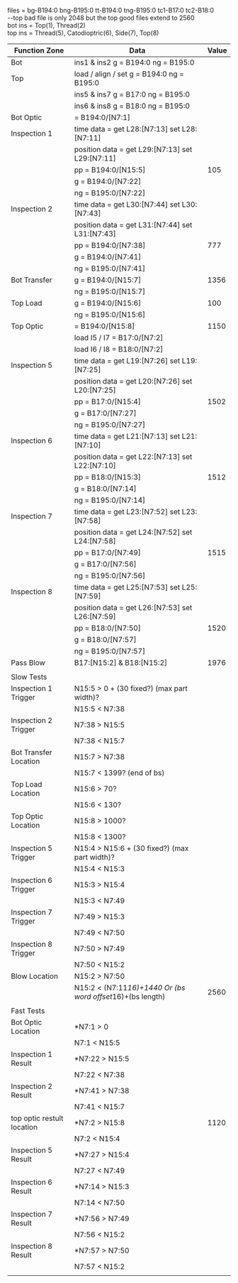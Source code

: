 
files = bg-B194:0 bng-B195:0 tt-B194:0 tng-B195:0 tc1-B17:0 tc2-B18:0  
--top bad file is only 2048 but the top good files extend to 2560  
bot ins = Top(1), Thread(2)  
top ins = Thread(5), Catodioptric(6), Side(7), Top(8)  

  |  Function Zone               |  Data                                                        |  Value  |  
  |  -------------               |  -------------------------------------------                 |  ----   |  
  |  Bot                         |  ins1 & ins2 g = B194:0  ng = B195:0                         |         |  
  |  Top                         |  load / align / set g = B194:0  ng = B195:0                  |         |  
  |                              |  ins5 & ins7 g = B17:0  ng = B195:0                          |         |  
  |                              |  ins6 & ins8 g = B18:0  ng = B195:0                          |         |  
  |  Bot Optic                   |  = B194:0/[N7:1]                                             |         |  
  |  Inspection  1               |  time data = get L28:[N7:13]  set L28:[N7:11]                |         |  
  |                              |  position data =  get L29:[N7:13]  set L29:[N7:11]           |         |  
  |                              |  pp = B194:0/[N15:5]                                         |  105    |  
  |                              |  g = B194:0/[N7:22]                                          |         |  
  |                              |  ng = B195:0/[N7:22]                                         |         |  
  |  Inspection 2                |  time data = get L30:[N7:44]  set L30:[N7:43]                |         |  
  |                              |  position data =  get L31:[N7:44]  set L31:[N7:43]           |         |  
  |                              |  pp = B194:0/[N7:38]                                         |  777    |  
  |                              |  g = B194:0/[N7:41]                                          |         |  
  |                              |  ng = B195:0/[N7:41]                                         |         |  
  |  Bot Transfer                |  g = B194:0/[N15:7]                                          |  1356   |  
  |                              |  ng = B195:0/[N15:7]                                         |         |  
  |  Top Load                    |  g = B194:0/[N15:6]                                          |  100    |  
  |                              |  ng = B195:0/[N15:6]                                         |         |  
  |  Top Optic                   |  = B194:0/[N15:8]                                            |  1150   |  
  |                              |  load I5 / I7 = B17:0/[N7:2]                                 |         |  
  |                              |  load I6 / I8 = B18:0/[N7:2]                                 |         |  
  |  Inspection 5                |  time data = get L19:[N7:26]  set L19:[N7:25]                |         |  
  |                              |  position data =  get L20:[N7:26]  set L20:[N7:25]           |         |  
  |                              |  pp = B17:0/[N15:4]                                          |  1502   |  
  |                              |  g = B17:0/[N7:27]                                           |         |  
  |                              |  ng = B195:0/[N7:27]                                         |         |  
  |  Inspection 6                |  time data = get L21:[N7:13]  set L21:[N7:10]                |         |  
  |                              |  position data =  get L22:[N7:13]  set L22:[N7:10]           |         |  
  |                              |  pp = B18:0/[N15:3]                                          |  1512   |  
  |                              |  g = B18:0/[N7:14]                                           |         |  
  |                              |  ng = B195:0/[N7:14]                                         |         |  
  |  Inspection 7                |  time data = get L23:[N7:52]  set L23:[N7:58]                |         |  
  |                              |  position data =  get L24:[N7:52]  set L24:[N7:58]           |         |  
  |                              |  pp = B17:0/[N7:49]                                          |  1515   |  
  |                              |  g = B17:0/[N7:56]                                           |         |  
  |                              |  ng = B195:0/[N7:56]                                         |         |  
  |  Inspection 8                |  time data = get L25:[N7:53]  set L25:[N7:59]                |         |  
  |                              |  position data =  get L26:[N7:53]  set L26:[N7:59]           |         |  
  |                              |  pp = B18:0/[N7:50]                                          |  1520   |  
  |                              |  g = B18:0/[N7:57]                                           |         |  
  |                              |  ng = B195:0/[N7:57]                                         |         |  
  |  Pass Blow                   |  B17:[N15:2] & B18:[N15:2]                                   |  1976   |  
  |                              |                                                              |         |  
  |  Slow Tests                  |                                                              |         |  
  |  Inspection 1 Trigger        |  N15:5 > 0 + (30 fixed?) (max part width)?                   |         |  
  |                              |  N15:5 < N7:38                                               |         |  
  |  Inspection 2 Trigger        |  N7:38 > N15:5                                               |         |  
  |                              |  N7:38 < N15:7                                               |         |  
  |  Bot Transfer Location       |  N15:7 > N7:38                                               |         |  
  |                              |  N15:7 < 1399? (end of bs)                                   |         |  
  |  Top Load Location           |  N15:6 > 70?                                                 |         |  
  |                              |  N15:6 < 130?                                                |         |  
  |  Top Optic Location          |  N15:8 > 1000?                                               |         |  
  |                              |  N15:8 < 1300?                                               |         |  
  |  Inspection 5 Trigger        |  N15:4 > N15:6 + (30 fixed?) (max part width)?               |         |  
  |                              |  N15:4 < N15:3                                               |         |  
  |  Inspection 6 Trigger        |  N15:3 > N15:4                                               |         |  
  |                              |  N15:3 < N7:49                                               |         |  
  |  Inspection 7 Trigger        |  N7:49 > N15:3                                               |         |  
  |                              |  N7:49 < N7:50                                               |         |  
  |  Inspection 8 Trigger        |  N7:50 > N7:49                                               |         |  
  |                              |  N7:50 < N15:2                                               |         |  
  |  Blow Location               |  N15:2 > N7:50                                               |         |  
  |                              |  N15:2 < (N7:11*16)+1440 Or (bs word offset*16)+(bs length)  |  2560   |  
  |                              |                                                              |         |  
  |  Fast Tests                  |                                                              |         |  
  |  Bot Optic Location          |  *N7:1 > 0                                                   |         |  
  |                              |  N7:1 < N15:5                                                |         |  
  |  Inspection 1 Result         |  *N7:22 > N15:5                                              |         |  
  |                              |  N7:22 < N7:38                                               |         |  
  |  Inspection 2 Result         |  *N7:41 > N7:38                                              |         |  
  |                              |  N7:41 < N15:7                                               |         |  
  |  top optic restult location  |  *N7:2 > N15:8                                               |  1120   |  
  |                              |  N7:2 < N15:4                                                |         |  
  |  Inspection 5 Result         |  *N7:27 > N15:4                                              |         |  
  |                              |  N7:27 < N7:49                                               |         |  
  |  Inspection 6 Result         |  *N7:14 > N15:3                                              |         |  
  |                              |  N7:14 < N7:50                                               |         |  
  |  Inspection 7 Result         |  *N7:56 > N7:49                                              |         |  
  |                              |  N7:56 < N15:2                                               |         |  
  |  Inspection 8 Result         |  *N7:57 > N7:50                                              |         |  
  |                              |  N7:57 < N15:2                                               |         |  
  |                              |                                                              |         |  